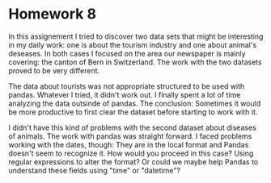 # Homework 8
In this assignement I tried to discover two data sets that might be interesting in my daily work: one is about the tourism industry and one about animal's deseases. In both cases I focused on the area our newspaper is mainly covering: the canton of Bern in Switzerland. The work with the two datasets proved to be very different. 

The data about tourists was not appropriate structured to be used with pandas. Whatever I tried, it didn't work out. I finally spent a lot of time analyzing the data outsinde of pandas. The conclusion: Sometimes it would be more productive to first clear the dataset before starting to work with it. 

I didn't have this kind of problems with the second dataset about diseases of animals. The work with pandas was straight forward. I faced problems working with the dates, though: They are in the local format and Pandas doesn't seem to recognize it. How would you proceed in this case? Using regular expressions to alter the format? Or could we maybe help Pandas to understand these fields using "time" or "datetime"?
